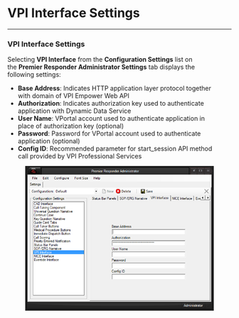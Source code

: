 # VPI Interface Settings

***

### **VPI Interface Settings**

Selecting **VPI Interface** from the **Configuration Settings** list on
\
the **Premier Responder Administrator Settings** tab displays the
\
following settings:

* **Base Address**: Indicates HTTP application layer protocol together
  \
  with domain of VPI Empower Web API
* **Authorization**: Indicates authorization key used to authenticate
  \
  application with Dynamic Data Service
* **User Name**: VPortal account used to authenticate application in
  \
  place of authorization key (optional)
* **Password**: Password for VPortal account used to authenticate
  \
  application (optional)
* **Config ID**: Recommended parameter for start\_session API method
  \
  call provided by VPI Professional Services

<figure><img src=".gitbook/assets/VPI Interface Settings_files/image001.png" alt=""><figcaption></figcaption></figure>
